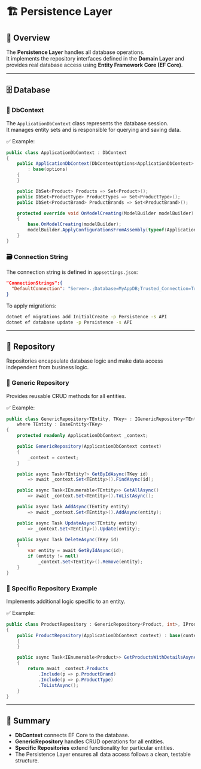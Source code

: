 # 🏗️ Persistence Layer

## 📖 Overview
The **Persistence Layer** handles all database operations.  
It implements the repository interfaces defined in the **Domain Layer** and provides real database access using **Entity Framework Core (EF Core)**.

---

## 🗄️ Database

### 🧩 DbContext
The `ApplicationDbContext` class represents the database session.  
It manages entity sets and is responsible for querying and saving data.

✅ Example:
```csharp
public class ApplicationDbContext : DbContext
{
    public ApplicationDbContext(DbContextOptions<ApplicationDbContext> options)
        : base(options)
    {
    }

    public DbSet<Product> Products => Set<Product>();
    public DbSet<ProductType> ProductTypes => Set<ProductType>();
    public DbSet<ProductBrand> ProductBrands => Set<ProductBrand>();

    protected override void OnModelCreating(ModelBuilder modelBuilder)
    {
        base.OnModelCreating(modelBuilder);
        modelBuilder.ApplyConfigurationsFromAssembly(typeof(ApplicationDbContext).Assembly);
    }
}
```

### 🗃️ Connection String
The connection string is defined in `appsettings.json`:
```json
"ConnectionStrings":{
  "DefaultConnection": "Server=.;Database=MyAppDB;Trusted_Connection=True;MultipleActiveResultSets=true"
}
```

To apply migrations:
```bash
dotnet ef migrations add InitialCreate -p Persistence -s API
dotnet ef database update -p Persistence -s API
```

---

## 🧩 Repository

Repositories encapsulate database logic and make data access independent from business logic.

### 🧱 Generic Repository
Provides reusable CRUD methods for all entities.

✅ Example:
```csharp
public class GenericRepository<TEntity, TKey> : IGenericRepository<TEntity, TKey>
    where TEntity : BaseEntity<TKey>
{
    protected readonly ApplicationDbContext _context;

    public GenericRepository(ApplicationDbContext context)
    {
        _context = context;
    }

    public async Task<TEntity?> GetByIdAsync(TKey id)
        => await _context.Set<TEntity>().FindAsync(id);

    public async Task<IEnumerable<TEntity>> GetAllAsync()
        => await _context.Set<TEntity>().ToListAsync();

    public async Task AddAsync(TEntity entity)
        => await _context.Set<TEntity>().AddAsync(entity);

    public async Task UpdateAsync(TEntity entity)
        => _context.Set<TEntity>().Update(entity);

    public async Task DeleteAsync(TKey id)
    {
        var entity = await GetByIdAsync(id);
        if (entity != null)
            _context.Set<TEntity>().Remove(entity);
    }
}
```

### 🧩 Specific Repository Example
Implements additional logic specific to an entity.

✅ Example:
```csharp
public class ProductRepository : GenericRepository<Product, int>, IProductRepository
{
    public ProductRepository(ApplicationDbContext context) : base(context)
    {
    }

    public async Task<IEnumerable<Product>> GetProductsWithDetailsAsync()
    {
        return await _context.Products
            .Include(p => p.ProductBrand)
            .Include(p => p.ProductType)
            .ToListAsync();
    }
}
```

---

## 🧠 Summary
- **DbContext** connects EF Core to the database.
- **GenericRepository** handles CRUD operations for all entities.
- **Specific Repositories** extend functionality for particular entities.
- The Persistence Layer ensures all data access follows a clean, testable structure.
